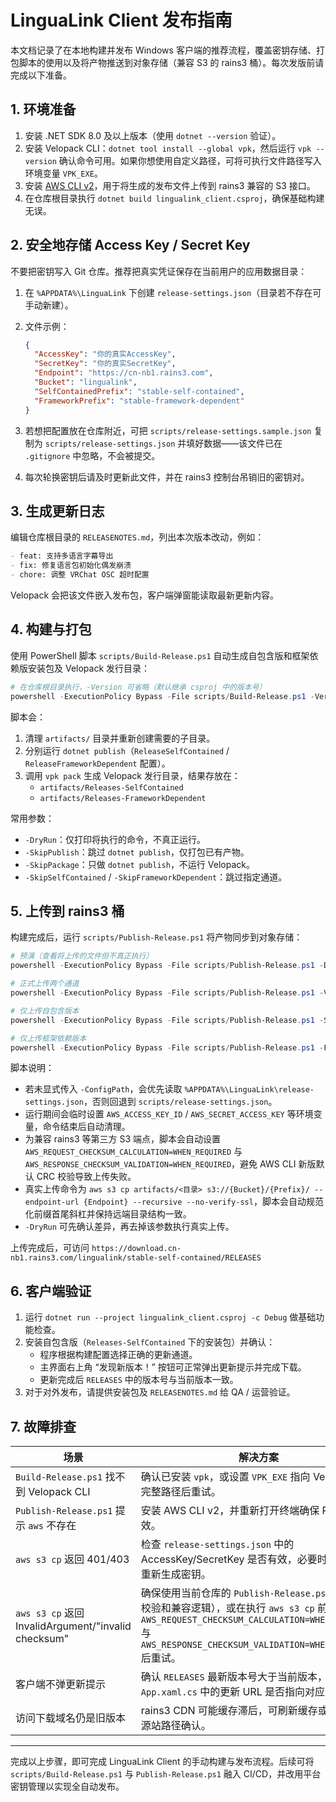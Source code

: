 # LinguaLink Client 发布指南

本文档记录了在本地构建并发布 Windows 客户端的推荐流程，覆盖密钥存储、打包脚本的使用以及将产物推送到对象存储（兼容 S3 的 rains3 桶）。每次发版前请完成以下准备。

## 1. 环境准备

1. 安装 .NET SDK 8.0 及以上版本（使用 `dotnet --version` 验证）。
2. 安装 Velopack CLI：`dotnet tool install --global vpk`，然后运行 `vpk --version` 确认命令可用。如果你想使用自定义路径，可将可执行文件路径写入环境变量 `VPK_EXE`。
3. 安装 [AWS CLI v2](https://docs.aws.amazon.com/cli/latest/userguide/getting-started-install.html)，用于将生成的发布文件上传到 rains3 兼容的 S3 接口。
4. 在仓库根目录执行 `dotnet build lingualink_client.csproj`，确保基础构建无误。

## 2. 安全地存储 Access Key / Secret Key

不要把密钥写入 Git 仓库。推荐把真实凭证保存在当前用户的应用数据目录：

1. 在 `%APPDATA%\LinguaLink` 下创建 `release-settings.json`（目录若不存在可手动新建）。
2. 文件示例：

   ```json
   {
     "AccessKey": "你的真实AccessKey",
     "SecretKey": "你的真实SecretKey",
     "Endpoint": "https://cn-nb1.rains3.com",
     "Bucket": "lingualink",
     "SelfContainedPrefix": "stable-self-contained",
     "FrameworkPrefix": "stable-framework-dependent"
   }
   ```

3. 若想把配置放在仓库附近，可把 `scripts/release-settings.sample.json` 复制为 `scripts/release-settings.json` 并填好数据——该文件已在 `.gitignore` 中忽略，不会被提交。
4. 每次轮换密钥后请及时更新此文件，并在 rains3 控制台吊销旧的密钥对。

## 3. 生成更新日志

编辑仓库根目录的 `RELEASENOTES.md`，列出本次版本改动，例如：

```markdown
- feat: 支持多语言字幕导出
- fix: 修复语言包初始化偶发崩溃
- chore: 调整 VRChat OSC 超时配置
```

Velopack 会把该文件嵌入发布包，客户端弹窗能读取最新更新内容。

## 4. 构建与打包

使用 PowerShell 脚本 `scripts/Build-Release.ps1` 自动生成自包含版和框架依赖版安装包及 Velopack 发行目录：

```powershell
# 在仓库根目录执行，-Version 可省略（默认继承 csproj 中的版本号）
powershell -ExecutionPolicy Bypass -File scripts/Build-Release.ps1 -Version 3.4.0
```

脚本会：

1. 清理 `artifacts/` 目录并重新创建需要的子目录。
2. 分别运行 `dotnet publish`（`ReleaseSelfContained` / `ReleaseFrameworkDependent` 配置）。
3. 调用 `vpk pack` 生成 Velopack 发行目录，结果存放在：
   - `artifacts/Releases-SelfContained`
   - `artifacts/Releases-FrameworkDependent`

常用参数：

- `-DryRun`：仅打印将执行的命令，不真正运行。
- `-SkipPublish`：跳过 `dotnet publish`，仅打包已有产物。
- `-SkipPackage`：只做 `dotnet publish`，不运行 Velopack。
- `-SkipSelfContained` / `-SkipFrameworkDependent`：跳过指定通道。

## 5. 上传到 rains3 桶

构建完成后，运行 `scripts/Publish-Release.ps1` 将产物同步到对象存储：

```powershell
# 预演（查看将上传的文件但不真正执行）
powershell -ExecutionPolicy Bypass -File scripts/Publish-Release.ps1 -DryRun

# 正式上传两个通道
powershell -ExecutionPolicy Bypass -File scripts/Publish-Release.ps1 -Version 3.4.0

# 仅上传自包含版本
powershell -ExecutionPolicy Bypass -File scripts/Publish-Release.ps1 -SelfContainedOnly -Version 3.4.0

# 仅上传框架依赖版本
powershell -ExecutionPolicy Bypass -File scripts/Publish-Release.ps1 -FrameworkOnly -Version 3.4.0
```

脚本说明：

- 若未显式传入 `-ConfigPath`，会优先读取 `%APPDATA%\LinguaLink\release-settings.json`，否则回退到 `scripts/release-settings.json`。
- 运行期间会临时设置 `AWS_ACCESS_KEY_ID` / `AWS_SECRET_ACCESS_KEY` 等环境变量，命令结束后自动清理。
- 为兼容 rains3 等第三方 S3 端点，脚本会自动设置 `AWS_REQUEST_CHECKSUM_CALCULATION=WHEN_REQUIRED` 与 `AWS_RESPONSE_CHECKSUM_VALIDATION=WHEN_REQUIRED`，避免 AWS CLI 新版默认 CRC 校验导致上传失败。
- 真实上传命令为 `aws s3 cp artifacts/<目录> s3://{Bucket}/{Prefix}/ --endpoint-url {Endpoint} --recursive --no-verify-ssl`，脚本会自动规范化前缀首尾斜杠并保持远端目录结构一致。
- `-DryRun` 可先确认差异，再去掉该参数执行真实上传。

上传完成后，可访问 `https://download.cn-nb1.rains3.com/lingualink/stable-self-contained/RELEASES`

## 6. 客户端验证

1. 运行 `dotnet run --project lingualink_client.csproj -c Debug` 做基础功能检查。
2. 安装自包含版（`Releases-SelfContained` 下的安装包）并确认：
   - 程序根据构建配置选择正确的更新通道。
   - 主界面右上角 “发现新版本！” 按钮可正常弹出更新提示并完成下载。
   - 更新完成后 `RELEASES` 中的版本号与当前版本一致。
3. 对于对外发布，请提供安装包及 `RELEASENOTES.md` 给 QA / 运营验证。

## 7. 故障排查

| 场景 | 解决方案 |
| ---- | -------- |
| `Build-Release.ps1` 找不到 Velopack CLI | 确认已安装 `vpk`，或设置 `VPK_EXE` 指向 Velopack CLI 完整路径后重试。 |
| `Publish-Release.ps1` 提示 `aws` 不存在 | 安装 AWS CLI v2，并重新打开终端确保 PATH 生效。 |
| `aws s3 cp` 返回 401/403 | 检查 `release-settings.json` 中的 AccessKey/SecretKey 是否有效，必要时在控制台重新生成密钥。 |
| `aws s3 cp` 返回 InvalidArgument/"invalid checksum" | 确保使用当前仓库的 `Publish-Release.ps1`（已内置校验和兼容逻辑），或在执行 `aws s3 cp` 前手动设置 `AWS_REQUEST_CHECKSUM_CALCULATION=WHEN_REQUIRED` 与 `AWS_RESPONSE_CHECKSUM_VALIDATION=WHEN_REQUIRED` 后重试。 |
| 客户端不弹更新提示 | 确认 `RELEASES` 最新版本号大于当前版本，并检查 `App.xaml.cs` 中的更新 URL 是否指向对应目录。 |
| 访问下载域名仍是旧版本 | rains3 CDN 可能缓存滞后，可刷新缓存或直接访问源站路径确认。 |

---

完成以上步骤，即可完成 LinguaLink Client 的手动构建与发布流程。后续可将 `scripts/Build-Release.ps1` 与 `Publish-Release.ps1` 融入 CI/CD，并改用平台密钥管理以实现全自动发布。
